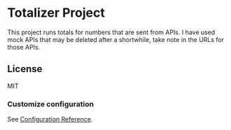 # Totalizer Project

This project runs totals for numbers that are sent from APIs. I have used mock APIs that may be deleted after a shortwhile, take note in the URLs for those APIs.

## License
MIT

### Customize configuration
See [Configuration Reference](https://cli.vuejs.org/config/).

